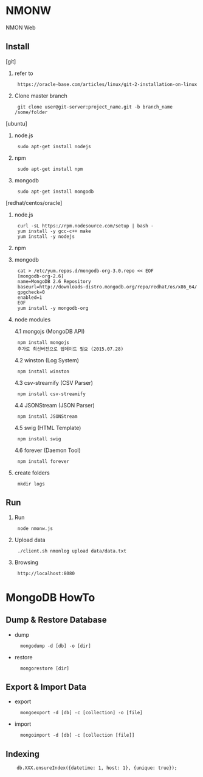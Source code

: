 NMONW
=========

NMON Web


Install
------------

[git]

1. refer to

        https://oracle-base.com/articles/linux/git-2-installation-on-linux
        
2. Clone master branch

        git clone user@git-server:project_name.git -b branch_name /some/folder

[ubuntu]

1. node.js

        sudo apt-get install nodejs

2. npm 

        sudo apt-get install npm

3. mongodb

        sudo apt-get install mongodb


[redhat/centos/oracle]

1. node.js

        curl -sL https://rpm.nodesource.com/setup | bash -
        yum install -y gcc-c++ make
        yum install -y nodejs
    
2. npm

3. mongodb

        cat > /etc/yum.repos.d/mongodb-org-3.0.repo << EOF
        [mongodb-org-2.6]
        name=MongoDB 2.6 Repository
        baseurl=http://downloads-distro.mongodb.org/repo/redhat/os/x86_64/
        gpgcheck=0
        enabled=1
        EOF
        yum install -y mongodb-org

4. node modules

    4.1 mongojs (MongoDB API)

        npm install mongojs
        추가로 최신버전으로 업데이트 필요 (2015.07.28)

    4.2 winston (Log System)

        npm install winston

    4.3 csv-streamify (CSV Parser)

        npm install csv-streamify

    4.4 JSONStream (JSON Parser)

        npm install JSONStream

    4.5 swig (HTML Template)

        npm install swig

    4.6 forever (Daemon Tool)

        npm install forever


5. create folders
    
        mkdir logs 

Run
---

1. Run

        node nmonw.js

2. Upload data

        ./client.sh nmonlog upload data/data.txt

3. Browsing

        http://localhost:8080



MongoDB HowTo
=============


Dump & Restore Database
-----------------------

* dump

        mongodump -d [db] -o [dir]


* restore

        mongorestore [dir]


Export & Import Data
--------------------

* export

        mongoexport -d [db] -c [collection] -o [file]

* import

        mongoimport -d [db] -c [collection [file]]

Indexing
--------

        db.XXX.ensureIndex({datetime: 1, host: 1}, {unique: true});


